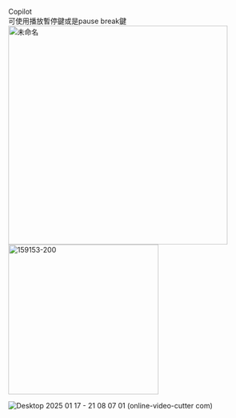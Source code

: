 Copilot  
可使用播放暫停鍵或是pause break鍵  
<img width="438" alt="未命名" src="https://github.com/user-attachments/assets/85aba00e-0809-4747-ac4f-7a7282036ec1" />
  <img width="300" alt="159153-200" src="https://github.com/user-attachments/assets/dfa3e235-2a96-4911-828b-e3a592de97a0" />


![Desktop 2025 01 17 - 21 08 07 01 (online-video-cutter com)](https://github.com/user-attachments/assets/fc693dc2-75e8-4e5b-8605-d18e060aeaf0)

